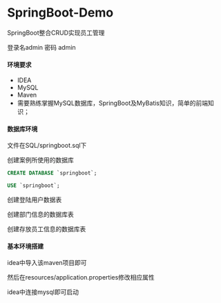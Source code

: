 # SpringBoot-Demo
SpringBoot整合CRUD实现员工管理

登录名admin 密码 admin

#### 环境要求

- IDEA
- MySQL 
- Maven  
- 需要熟练掌握MySQL数据库，SpringBoot及MyBatis知识，简单的前端知识；

#### 数据库环境

文件在SQL/springboot.sql下

创建案例所使用的数据库

```sql
CREATE DATABASE `springboot`;

USE `springboot`;
```

创建登陆用户数据表

创建部门信息的数据库表

创建存放员工信息的数据库表

#### 基本环境搭建

idea中导入该maven项目即可

然后在resources/application.properties修改相应属性

idea中连接mysql即可启动